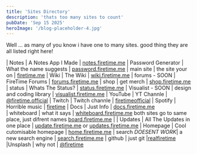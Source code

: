 ```yaml
---
title: 'Sites Directory'
description: 'thats too many sites to count'
pubDate: 'Sep 15 2025'
heroImage: '/blog-placeholder-4.jpg'
---
```


Well ... as many of you know i have one to many sites. good thing they are all listed right here!



| Notes              | A Notes App I Made          | [notes.firetime.me](https://notes.firetime)
| Password Generator | What the name suggests      | [password.firetime.me](https://password.firetime.me)
| main site          | the site your on            | [firetime.me](https://firetime.me) 
| Wiki               | The Wiki                    | [wiki.firetime.me](https://wiki.firetime.me)
| forums - SOON      | FireTime Forums             | [forums.firetime.me](https://forums.firetime.me)
| shop               | get merch                   | [shop.firetime.me](https://shop.firetime.me)
| status             | Whats The Status?           | [status.firetime.me](https://status.firetime.me)
| Visualist - SOON   | design and coding library   | [visualist.firetime.me](https://visualist.firetime.me)
| YouTube            | YT Channle                  | [@firetime.official](https://youtube.com/@firetime.official)
| Twitch             | Twitch channle              | [firetimeofficial](https://twitch.tv/firetimeofficial)
| Spotify            | Horrible music              | [firetime](https://open.spotify.com/artist/1dav6Y0oeLxQyDyByHUfBysi=EDtncBfeSheEe7bfEASfRQ)
| Docs               | Just Info                   | [docs.firetime.me](https://docs.firetime.me)                             
| whiteboard         | what it says                | [whiteboard.firetime.me](https://whiteboard.firetime.me) both sites go to same place, just difrent names [board.firetime.me](https://board.firetime.me) |
| Updates            | All The Updates in one place | [update.firetime.me](https://update.firetime.me) or  [updates.firetime.me](https://updates.firetime.me)
|  Homepage          |  Cool cutomisable homepage   | [home.firetime.me](https://home.firetime.me)
| search  *DOESENT WORK*| a new search engine       | [search.firetime.me](https://search.firetime.me)
| github             |         just git             |[realfiretime](https://github.com/realfiretime)
|Unsplash            | why not                      | [@firetime](https://unsplash.com/@firetime)
